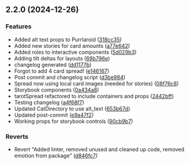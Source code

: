 ## 2.2.0 (2024-12-26)

### Features

- Added alt text props to Purrlaroid
  ([318cc35](https://github.com/madeleine-patience/Considerate-Cat-Version-2-With-Next/commit/318cc35812728cddad93d807fd2e36113831552f))
- Added new stories for card amounts
  ([a77e642](https://github.com/madeleine-patience/Considerate-Cat-Version-2-With-Next/commit/a77e64260aecf58fda74caa0a1cf3622849811a0))
- Added roles to interactive components
  ([5d029b3](https://github.com/madeleine-patience/Considerate-Cat-Version-2-With-Next/commit/5d029b3ed84c2000d6ed02c66631568270fa7081))
- Adding tilt deltas for layouts
  ([69b796e](https://github.com/madeleine-patience/Considerate-Cat-Version-2-With-Next/commit/69b796eac3950d23c318bd4c4f55c3a2f9c42072))
- changelog generated
  ([dd1177b](https://github.com/madeleine-patience/Considerate-Cat-Version-2-With-Next/commit/dd1177ba5c98106dc846cf7bc067b386d7c9bbf9))
- Forgot to add 4 card spread!
  ([e146167](https://github.com/madeleine-patience/Considerate-Cat-Version-2-With-Next/commit/e14616737981c9ba745432c6ec903956982921a8))
- Post commit and changelog script
  ([d3be984](https://github.com/madeleine-patience/Considerate-Cat-Version-2-With-Next/commit/d3be984f9eeb25a82775dca9a8591d09d4fd2d20))
- Spread now using local card images (needed for stories)
  ([08f76c8](https://github.com/madeleine-patience/Considerate-Cat-Version-2-With-Next/commit/08f76c89cc2ed854068be9ebc06b800bd7ff4a5a))
- Storybook components
  ([0a434a8](https://github.com/madeleine-patience/Considerate-Cat-Version-2-With-Next/commit/0a434a89dc5b21d34932c6f47c54a15ad5480b3c))
- tarotSpread refactored to include containers and props
  ([2442bff](https://github.com/madeleine-patience/Considerate-Cat-Version-2-With-Next/commit/2442bffe4620cc3adaf559846da560cad5d3a85b))
- Testing changelog
  ([a4f68f7](https://github.com/madeleine-patience/Considerate-Cat-Version-2-With-Next/commit/a4f68f76a61da22ea3418d39af01537ba449bdb8))
- Updated CatDirectory to use alt_text
  ([653b67d](https://github.com/madeleine-patience/Considerate-Cat-Version-2-With-Next/commit/653b67dfbc8981ac34d910692a1a88edb92fba53))
- Updated post-commit
  ([e9a47f2](https://github.com/madeleine-patience/Considerate-Cat-Version-2-With-Next/commit/e9a47f2907fc1c6e5c335e565296e5e2556b9628))
- Working props for storybook controls
  ([90cb9b7](https://github.com/madeleine-patience/Considerate-Cat-Version-2-With-Next/commit/90cb9b7df9a36ed57273254c14f298ec6dfad731))

### Reverts

- Revert "Added linter, removed unused and cleaned up code, removed emotion from
  package"
  ([d846fc7](https://github.com/madeleine-patience/Considerate-Cat-Version-2-With-Next/commit/d846fc779e8209c65b082189f91bcdf61132b9ae))
